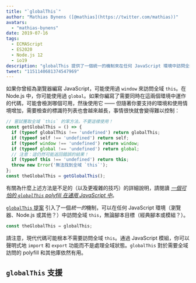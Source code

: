 ```yaml
---
title: "`globalThis`"
author: "Mathias Bynens ([@mathias](https://twitter.com/mathias))"
avatars:
  - "mathias-bynens"
date: 2019-07-16
tags:
  - ECMAScript
  - ES2020
  - Node.js 12
  - io19
description: "globalThis 提供了一個統一的機制來在任何 JavaScript 環境中訪問全域 `this`，無論腳本目標是什麼。"
tweet: "1151140681374547969"
---
```

如果你曾經為瀏覽器編寫 JavaScript，可能使用過 `window` 來訪問全域 `this`。在 Node.js 中，你可能使用過 `global`。如果你編寫了需要同時在這兩個環境中運作的代碼，可能會檢測哪個可用，然後使用它 —— 但隨著你要支持的環境和使用情境增加，需要檢查的標識符列表也會越來越長，事情很快就會變得難以控制：

<!--truncate-->
```js
// 嘗試獲取全域 `this` 的笨方法。不要這樣使用！
const getGlobalThis = () => {
  if (typeof globalThis !== 'undefined') return globalThis;
  if (typeof self !== 'undefined') return self;
  if (typeof window !== 'undefined') return window;
  if (typeof global !== 'undefined') return global;
  // 注意：這仍然可能返回錯誤的結果！
  if (typeof this !== 'undefined') return this;
  throw new Error('無法找到全域 `this`');
};
const theGlobalThis = getGlobalThis();
```

有關為什麼上述方法是不足的（以及更複雜的技巧）的詳細說明，請閱讀 [_一個可怕的 `globalThis` polyfill 在通用 JavaScript 中_](https://mathiasbynens.be/notes/globalthis)。

[`globalThis` 提案](https://github.com/tc39/proposal-global) 引入了一個*統一的*機制，可以在任何 JavaScript 環境（瀏覽器、Node.js 或其他？）中訪問全域 `this`，無論腳本目標（經典腳本或模組？）。

```js
const theGlobalThis = globalThis;
```

請注意，現代代碼可能根本不需要訪問全域 `this`。通過 JavaScript 模組，你可以聲明式地 `import` 和 `export` 功能而不是處理全域狀態。`globalThis` 對於需要全域訪問的 polyfill 和其他庫依然有用。

## `globalThis` 支援

<feature-support chrome="71 /blog/v8-release-71#javascript-language-features"
                 firefox="65"
                 safari="12.1"
                 nodejs="12 https://twitter.com/mathias/status/1120700101637353473"
                 babel="yes https://github.com/zloirock/core-js#ecmascript-globalthis"></feature-support>
